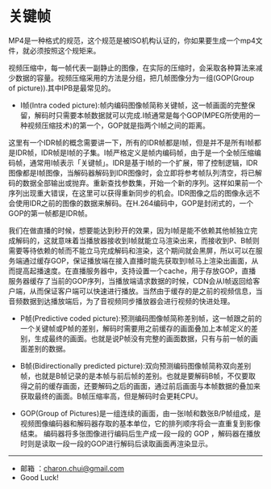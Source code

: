 关键帧
===

MP4是一种格式的规范，这个规范是被ISO机构认证的，你如果要生成一个mp4文件，就必须按照这个规矩来。


视频压缩中，每一帧代表一副静止的图像，在实际的压缩时，会采取各种算法来减少数据的容量。视频压缩采用的方法是分组，把几帧图像分为一组(GOP(Group of picture)).其中IPB是最常见的。 

- I帧(Intra coded picture):帧内编码图像帧简称关键帧，这一帧画面的完整保留，解码时只需要本帧数据就可以完成.I帧通常是每个GOP(MPEG所使用的一种视频压缩技术)的第一个，GOP就是指两个I帧之间的距离。

这里有一个IDR帧的概念需要讲一下，所有的IDR帧都是I帧，但是并不是所有I帧都是IDR帧，IDR帧是I帧的子集。I帧严格定义是帧内编码帧，由于是一个全帧压缩编码帧，通常用I帧表示「关键帧」。IDR是基于I帧的一个扩展，带了控制逻辑，IDR图像都是I帧图像，当解码器解码到IDR图像时，会立即将参考帧队列清空，将已解码的数据全部输出或抛弃。重新查找参数集，开始一个新的序列。这样如果前一个序列出现重大错误，在这里可以获得重新同步的机会。IDR图像之后的图像永远不会使用IDR之前的图像的数据来解码。在H.264编码中，GOP是封闭式的，一个GOP的第一帧都是IDR帧。    

我们在做直播的时候，想要能达到秒开的效果，因为I帧是能不依赖其他帧独立完成解码的，这就意味着当播放器接收到I帧就能立马渲染出来，而接收到P、B帧则需要等待依赖的帧而不能立马完成解码和渲染，这个期间就会黑屏，所以可以在服务端通过缓存GOP，保证播放端在接入直播时能先获取到I帧马上渲染出画面，从而提高起播速度。在直播服务器中，支持设置一个cache，用于存放GOP，直播服务器缓存了当前的GOP序列，当播放端请求数据的时候，CDN会从I帧返回给客户端，从而保证客户端可以快速进行播放。当然由于缓存的是之前的视频信息，当音频数据到达播放端后，为了音视频同步播放器会进行视频的快进处理。

- P帧(Predictive coded picture):预测编码图像帧简称差别帧，这一帧跟之前的一个关键帧或P帧的差别，解码时需要用之前缓存的画面叠加上本帧定义的差别，生成最终的画面。也就是说P帧没有完整的画面数据，只有与前一帧的画面差别的数据。 
- B帧(Bidirectionally predicted picture):双向预测编码图像帧简称双向差别帧，也就是B帧记录的是本帧与前后帧的差别。也就是要解码B帧，不仅要取得之前的缓存画面，还要解码之后的画面，通过前后画面与本帧数据的叠加来获取最终的画面。B帧压缩率高，但是解码时会更耗CPU。

- GOP(Group of Pictures)是一组连续的画面，由一张I帧和数张B/P帧组成，是视频图像编码器和解码器存取的基本单位，它的排列顺序将会一直重复到影像结束。
编码器将多张图像进行编码后生产成一段一段的 GOP ，解码器在播放时则是读取一段一段的GOP进行解码后读取画面再渲染显示。



---

- 邮箱 ：charon.chui@gmail.com  
- Good Luck! 